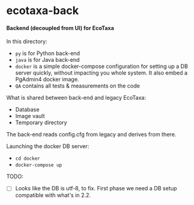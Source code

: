 # ecotaxa-back

#### Backend (decoupled from UI) for EcoTaxa

In this directory:
- `py` is for Python back-end
- `java` is for Java back-end
- `docker` is a simple docker-compose configuration for setting up a DB server quickly, without impacting you whole system. It also embed a PgAdmin4 docker image.
- `QA` contains all tests & measurements on the code 

What is shared between back-end and legacy EcoTaxa:
* Database
* Image vault
* Temporary directory

The back-end reads config.cfg from legacy and derives from there.

Launching the docker DB server:
* `cd docker`
* `docker-compose up`

TODO:
- [ ] Looks like the DB is utf-8, to fix. First phase we need a DB setup compatible with what's in 2.2.